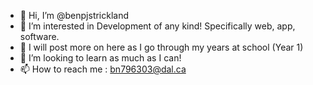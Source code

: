 - 👋 Hi, I’m @benpjstrickland
- 👀 I’m interested in Development of any kind! Specifically web, app, software.
- 🌱 I will post more on here as I go through my years at school (Year 1)
- 💞️ I’m looking to learn as much as I can!
- 📫 How to reach me : bn796303@dal.ca

<!---
benpjstrickland/benpjstrickland is a ✨ special ✨ repository because its `README.md` (this file) appears on your GitHub profile.
You can click the Preview link to take a look at your changes.
--->
